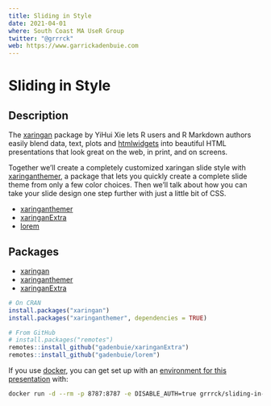 ```yaml
---
title: Sliding in Style
date: 2021-04-01
where: South Coast MA UseR Group
twitter: "@grrrck"
web: https://www.garrickadenbuie.com
---
```


[xaringan]: https://slides.yihui.org/xaringan/
[xaringanthemer]: https://pkg.garrickadenbuie.com/xaringanthemer
[xaringanExtra]: https://pkg.garrickadenbuie.com/xaringanExtra
[grrrck]: https://twitter.com/grrrck
[gab]: https://www.garrickadenbuie.com
[docker]: https://www.docker.com/
[docker-image]: https://hub.docker.com/u/grrrck

# Sliding in Style

## Description

The [xaringan] package by YiHui Xie lets R users and R Markdown authors easily blend data, text, plots and [htmlwidgets] into beautiful HTML presentations that look great on the web, in print, and on screens.

Together we’ll create a completely customized xaringan slide style with [xaringanthemer], a package that lets you quickly create a complete slide theme from only a few color choices. Then we’ll talk about how you can take your slide design one step further with just a little bit of CSS.

- [xaringanthemer]
- [xaringanExtra]
- [lorem]

## Packages

[xaringan]: https://slides.yihui.org/xaringan/
[xaringanthemer]: https://pkg.garrickadenbuie.com/xaringanthemer
[grrrck]: https://twitter.com/grrrck
[gab]: https://www.garrickadenbuie.com
[htmlwidgets]: http://www.htmlwidgets.org/
[lorem]: https://github.com/gadenbuie/lorem

- [xaringan]
- [xaringanthemer]
- [xaringanExtra]

```r
# On CRAN
install.packages("xaringan")
install.packages("xaringanthemer", dependencies = TRUE)

# From GitHub
# install.packages("remotes")
remotes::install_github("gadenbuie/xaringanExtra")
remotes::install_github("gadenbuie/lorem")
```

If you use [docker], you can get set up with an [environment for this presentation][docker-image] with:

```bash
docker run -d --rm -p 8787:8787 -e DISABLE_AUTH=true grrrck/sliding-in-style
```